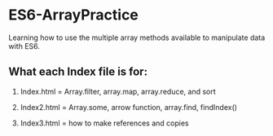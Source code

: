 # ES6-ArrayPractice

Learning how to use the multiple array methods available to manipulate data with ES6. 


## What each Index file is for:

1) Index.html = Array.filter, array.map, array.reduce, and sort

2) Index2.html = Array.some, arrow function, array.find, findIndex()

3) Index3.html = how to make references and copies
